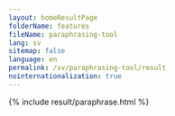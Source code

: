 ```yaml
---
layout: homeResultPage
folderName: features
fileName: paraphrasing-tool
lang: sv
sitemap: false
language: en
permalink: /sv/paraphrasing-tool/result
nointernationalization: true
---
```

{% include result/paraphrase.html %}

<script src="/js/result/paraprashing.js" data-foldername="{{page.folderName}}" data-lang="{{page.lang}}"></script>
